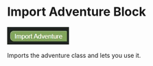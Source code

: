 # Import Adventure Block

![Import Adventure Block](../../images/imports/adventure.jpg)

Imports the adventure class and lets you use it.